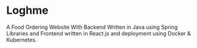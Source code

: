 # Loghme

A Food Ordering Website With Backend Written in Java using Spring Libraries and Frontend written in React.js and deployment using Docker & Kubernetes. 
